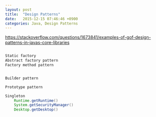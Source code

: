 ```yaml
---
layout: post
title:  "Design Patterns"
date:   2015-12-15 07:46:46 +0900
categories: Java, Design Patterns
---
```


https://stackoverflow.com/questions/1673841/examples-of-gof-design-patterns-in-javas-core-libraries

```java

Static factory
Abstract factory pattern
Factory method pattern


Builder pattern

Prototype pattern

Singleton
    Runtime.getRuntime()
    System.getSecurityManager()
    Desktop.getDesktop()
```